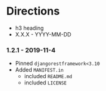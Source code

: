 # Directions

- h3 heading
- X.X.X - YYYY-MM-DD

### 1.2.1 - 2019-11-4

- Pinned `djangorestframework<3.10`
- Added `MANIFEST.in`
    - included `README.md`
    - included `LICENSE`
    